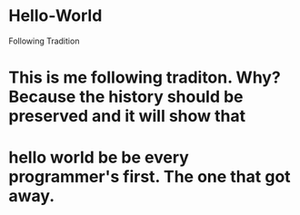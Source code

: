# Hello-World
Following Tradition

# This is me following traditon. Why? Because the history should be preserved and it will show that 
# hello world be be every programmer's first. The one that got away. 
